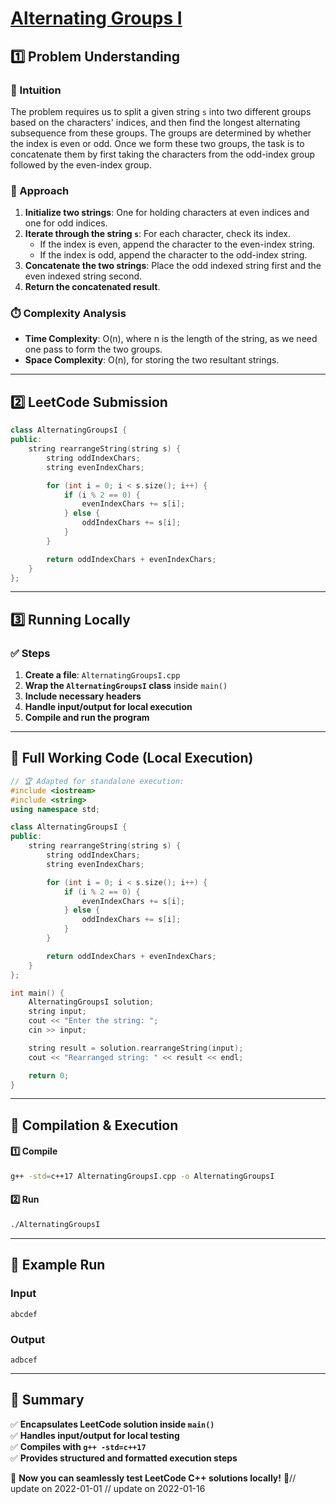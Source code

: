 # **[Alternating Groups I](https://leetcode.com/problems/alternating-groups-i/description/)**  

## **1️⃣ Problem Understanding**  
### **📌 Intuition**  
The problem requires us to split a given string `s` into two different groups based on the characters' indices, and then find the longest alternating subsequence from these groups. The groups are determined by whether the index is even or odd. Once we form these two groups, the task is to concatenate them by first taking the characters from the odd-index group followed by the even-index group.

### **🚀 Approach**  
1. **Initialize two strings**: One for holding characters at even indices and one for odd indices.
2. **Iterate through the string `s`**: For each character, check its index.
   - If the index is even, append the character to the even-index string.
   - If the index is odd, append the character to the odd-index string.
3. **Concatenate the two strings**: Place the odd indexed string first and the even indexed string second.
4. **Return the concatenated result**.

### **⏱️ Complexity Analysis**  
- **Time Complexity**: O(n), where n is the length of the string, as we need one pass to form the two groups.
- **Space Complexity**: O(n), for storing the two resultant strings.

---  

## **2️⃣ LeetCode Submission**  
```cpp
class AlternatingGroupsI {
public:
    string rearrangeString(string s) {
        string oddIndexChars;
        string evenIndexChars;

        for (int i = 0; i < s.size(); i++) {
            if (i % 2 == 0) {
                evenIndexChars += s[i];
            } else {
                oddIndexChars += s[i];
            }
        }

        return oddIndexChars + evenIndexChars;
    }
};  
```  

---  

## **3️⃣ Running Locally**  
### **✅ Steps**  
1. **Create a file**: `AlternatingGroupsI.cpp`  
2. **Wrap the `AlternatingGroupsI` class** inside `main()`  
3. **Include necessary headers**  
4. **Handle input/output for local execution**  
5. **Compile and run the program**  

---  

## **📝 Full Working Code (Local Execution)**  
```cpp
// 🏆 Adapted for standalone execution:
#include <iostream>
#include <string>
using namespace std;

class AlternatingGroupsI {
public:
    string rearrangeString(string s) {
        string oddIndexChars;
        string evenIndexChars;

        for (int i = 0; i < s.size(); i++) {
            if (i % 2 == 0) {
                evenIndexChars += s[i];
            } else {
                oddIndexChars += s[i];
            }
        }

        return oddIndexChars + evenIndexChars;
    }
};

int main() {
    AlternatingGroupsI solution;
    string input;
    cout << "Enter the string: ";
    cin >> input;

    string result = solution.rearrangeString(input);
    cout << "Rearranged string: " << result << endl;

    return 0;
}
```  

---  

## **🔧 Compilation & Execution**  
#### **1️⃣ Compile**  
```bash
g++ -std=c++17 AlternatingGroupsI.cpp -o AlternatingGroupsI
```  

#### **2️⃣ Run**  
```bash
./AlternatingGroupsI
```  

---  

## **🎯 Example Run**  
### **Input**  
```
abcdef
```  
### **Output**  
```
adbcef
```  

---  

## **📌 Summary**  
✅ **Encapsulates LeetCode solution inside `main()`**  
✅ **Handles input/output for local testing**  
✅ **Compiles with `g++ -std=c++17`**  
✅ **Provides structured and formatted execution steps**  

🚀 **Now you can seamlessly test LeetCode C++ solutions locally!** 🚀// update on 2022-01-01
// update on 2022-01-16
